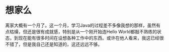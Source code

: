# 想家么
离家大概有一个月了。这一个月，学习Java的过程差不多像我想的那样，虽然有点枯燥，但还是很有成就感，特别是从一个刚开始连Hello World都敲不熟练的状态，到现在能有很多时间在设想各种工作中的东西。或许在他人看来，我这已经很不错了，但是我自己还是知道的，这还远远不够。
